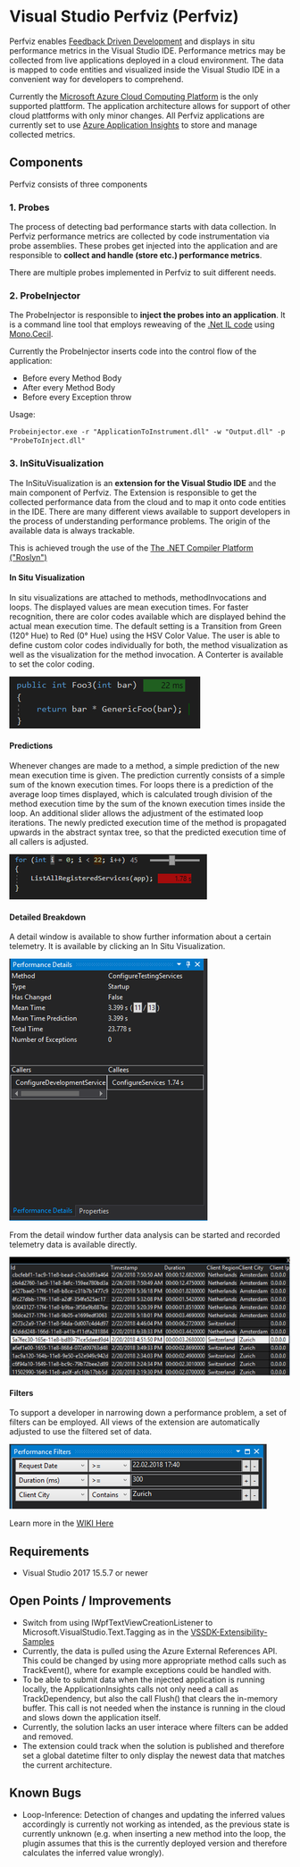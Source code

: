 # Visual Studio Perfviz (Perfviz)

Perfviz enables [Feedback Driven Development](http://cloudwave-fp7.eu/content/feedback-driven-development) and displays in situ performance metrics in the Visual Studio IDE. Performance metrics may be collected from live applications deployed in a cloud environment. The data is mapped to code entities and visualized inside the Visual Studio IDE in a convenient way for developers to comprehend.

Currently the [Microsoft Azure Cloud Computing Platform](https://azure.microsoft.com/) is the only supported plattform. The application architecture allows for support of other cloud plattforms with only minor changes. All Perfviz applications are currently set to use [Azure Application Insights](https://azure.microsoft.com/en-us/services/application-insights/) to store and manage collected metrics.

## Components
Perfviz consists of three components

### 1. Probes
The process of detecting bad performance starts with data collection. In Perfviz performance metrics are collected by code instrumentation via probe assemblies. These probes get injected into the application and are responsible to **collect and handle (store etc.) performance metrics**.

There are multiple probes implemented in Perfviz to suit different needs.

### 2. ProbeInjector
The ProbeInjector is responsible to **inject the probes into an application**. It is a command line tool that employs reweaving of the [.Net IL code](https://en.wikipedia.org/wiki/Common_Intermediate_Language) using [Mono.Cecil](http://www.mono-project.com/docs/tools+libraries/libraries/Mono.Cecil/).

Currently the ProbeInjector inserts code into the control flow of the application:
* Before every Method Body
* After every Method Body
* Before every Exception throw

Usage:

```
Probeinjector.exe -r "ApplicationToInstrument.dll" -w "Output.dll" -p "ProbeToInject.dll"
```


### 3. InSituVisualization
The InSituVisualization is an **extension for the Visual Studio IDE** and the main component of Perfviz. The Extension is responsible to get the collected performance data from the cloud and to map it onto code entities in the IDE. There are many different views available to support developers in the process of understanding performance problems. The origin of the available data is always trackable.

This is achieved trough the use of the [The .NET Compiler Platform ("Roslyn")](https://github.com/dotnet/roslyn)


#### In Situ Visualization
In situ visualizations are attached to methods, methodInvocations and loops. The displayed values are mean execution times. For faster recognition, there are color codes available which are displayed behind the actual mean execution time. The default setting is a Transition from Green (120° Hue) to Red (0° Hue) using the HSV Color Value. The user is able to define custom color codes individually for both, the method visualization as well as the visualization for the method invocation. A Conterter is available to set the color coding.

![In Situ Visualization](https://github.com/sealuzh/visual-studio-perfviz/blob/master/Screenshots/InSituVisualization.PNG)

#### Predictions
Whenever changes are made to a method, a simple prediction of the new mean execution time is given. The prediction currently consists of a simple sum of the known execution times. 
For loops there is a prediction of the average loop times displayed, which is calculated trough division of the method execution time by the sum of the known execution times inside the loop. An additional slider allows the adjustment of the estimated loop iterations. The newly predicted execution time of the method is propagated upwards in the abstract syntax tree, so that the predicted execution time of all callers is adjusted.

![Loop Predictions](https://github.com/sealuzh/visual-studio-perfviz/blob/master/Screenshots/LoopPrediction.PNG)

#### Detailed Breakdown
A detail window is available to show further information about a certain telemetry. It is available by clicking an In Situ Visualization.

![Details](https://github.com/sealuzh/visual-studio-perfviz/blob/master/Screenshots/PerformanceDetails.PNG)

From the detail window further data analysis can be started and recorded telemetry data is available directly.

![Recorded Telemetry](https://github.com/sealuzh/visual-studio-perfviz/blob/master/Screenshots/RecordedTelemetry.PNG)

#### Filters
To support a developer in narrowing down a performance problem, a set of filters can be employed. All views of the extension are automatically adjusted to use the filtered set of data.

![Filters](https://github.com/sealuzh/visual-studio-perfviz/blob/master/Screenshots/PerformanceFilters.PNG)

Learn more in the [WIKI Here](../../wiki/Home)



## Requirements

* Visual Studio 2017 15.5.7 or newer

## Open Points / Improvements

* Switch from using IWpfTextViewCreationListener to Microsoft.VisualStudio.Text.Tagging as in the [VSSDK-Extensibility-Samples](https://github.com/Microsoft/VSSDK-Extensibility-Samples/tree/master/Intra-text_Adornment)
* Currently, the data is pulled using the Azure External References API. This could be changed by using more appropriate method calls such as TrackEvent(), where for example exceptions could be handled with.
* To be able to submit data when the injected application is running locally, the ApplicationInsights calls not only need a call as TrackDependency, but also the call Flush() that clears the in-memory buffer. This call is not needed when the instance is running in the cloud and slows down the application itself.
* Currently, the solution lacks an user interace where filters can be added and removed.
* The extension could track when the solution is published and therefore set a global datetime filter to only display the newest data that matches the current architecture.

## Known Bugs

* Loop-Inference: Detection of changes and updating the inferred values accordingly is currently not working as intended, as the previous state is currently unknown (e.g. when inserting a new method into the loop, the plugin assumes that this is the currently deployed version and therefore calculates the inferred value wrongly).